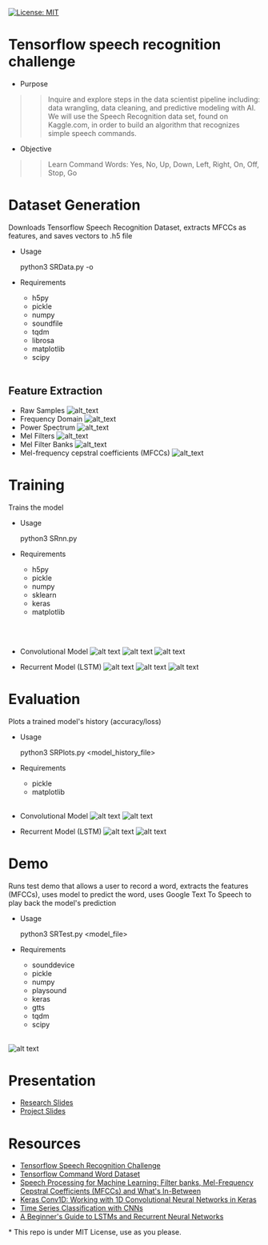 [![License: MIT](https://img.shields.io/badge/License-MIT-yellow.svg)](https://github.com/mpc6/AudioRNN/blob/master/LICENSE.txt)
# Tensorflow speech recognition challenge

  - Purpose
  
  >><p>Inquire and explore steps in the data scientist pipeline including: data wrangling, data cleaning, and predictive modeling with AI. We   will use the Speech Recognition data set, found on Kaggle.com, in order to build an algorithm that recognizes simple speech commands. </p>

  - Objective
  
  >><p>Learn Command Words: Yes, No, Up, Down, Left, Right, On, Off, Stop, Go</p>

# Dataset Generation
  Downloads Tensorflow Speech Recognition Dataset, extracts MFCCs as features, and saves vectors to .h5 file
  
 - Usage

   <p>python3 SRData.py -o </p>

 - Requirements
    - h5py
    - pickle
    - numpy
    - soundfile
    - tqdm
    - librosa
    - matplotlib
    - scipy
  <br></br>
  
  ## Feature Extraction
 - Raw Samples
   ![alt_text](https://github.com/mpc6/SpeechRec/blob/master/DataVisualizationImages/AudioWave.png)
 - Frequency Domain
   ![alt_text](https://github.com/mpc6/SpeechRec/blob/master/DataVisualizationImages/Spectrum.png)
 - Power Spectrum
   ![alt_text](https://github.com/mpc6/SpeechRec/blob/master/DataVisualizationImages/PowerSpectrum.png)
 - Mel Filters
   ![alt_text](https://github.com/mpc6/SpeechRec/blob/master/DataVisualizationImages/MelFilters.png)
 - Mel Filter Banks
   ![alt_text](https://github.com/mpc6/SpeechRec/blob/master/DataVisualizationImages/MelSpectra.png)
 - Mel-frequency cepstral coefficients (MFCCs)
   ![alt_text](https://github.com/mpc6/SpeechRec/blob/master/DataVisualizationImages/MFCCcoefficients.png)
   
   
# Training
  Trains the model
  
 - Usage

   <p>python3 SRnn.py</p>

 - Requirements
    - h5py
    - pickle
    - numpy
    - sklearn
    - keras
    - matplotlib

  <br></br>
 - Convolutional Model
  ![alt text](https://github.com/mpc6/SpeechRec/blob/master/DataVisualizationImages/CNNmodel.png "CNN Model")
  ![alt text](https://github.com/mpc6/SpeechRec/blob/master/DataVisualizationImages/AccuracyCNN.png "Training and Validation Accuracy")
  ![alt text](https://github.com/mpc6/SpeechRec/blob/master/DataVisualizationImages/LossCNN.png "Training and Validation Loss")
  
 - Recurrent Model (LSTM)
  ![alt text](https://github.com/mpc6/SpeechRec/blob/master/DataVisualizationImages/RNNmodel.png "RNN Model")
  ![alt text](https://github.com/mpc6/SpeechRec/blob/master/DataVisualizationImages/AccuracyRNN.png "Training and Validation Accuracy")
  ![alt text](https://github.com/mpc6/SpeechRec/blob/master/DataVisualizationImages/LossRNN.png "Training and Validation Loss")

# Evaluation
  Plots a trained model's history (accuracy/loss)
  
 - Usage

   <p>python3 SRPlots.py &ltmodel_history_file&gt</p>

 - Requirements
    - pickle
    - matplotlib
  <br></br>
  
 - Convolutional Model
  ![alt text](https://github.com/mpc6/SpeechRec/blob/master/DataVisualizationImages/AccuracyCNN.png "Training and Validation Accuracy")
  ![alt text](https://github.com/mpc6/SpeechRec/blob/master/DataVisualizationImages/LossCNN.png "Training and Validation Loss")
  
 - Recurrent Model (LSTM)
  ![alt text](https://github.com/mpc6/SpeechRec/blob/master/DataVisualizationImages/AccuracyRNN.png "Training and Validation Accuracy")
  ![alt text](https://github.com/mpc6/SpeechRec/blob/master/DataVisualizationImages/LossRNN.png "Training and Validation Loss")
  
# Demo
  Runs test demo that allows a user to record a word, extracts the features (MFCCs), uses model to predict the word, uses Google Text To   Speech to play back the model's prediction
  
 - Usage

   <p>python3 SRTest.py &ltmodel_file&gt</p>

 - Requirements
    - sounddevice
    - pickle
    - numpy
    - playsound
    - keras
    - gtts
    - tqdm
    - scipy
    <br></br>
    
  ![alt text](https://github.com/mpc6/SpeechRec/blob/master/DataVisualizationImages/Recording.png "Demo Program")
  
# Presentation
  - [Research Slides](https://docs.google.com/presentation/d/1Y0GeGzcjNZaEwUKqFNz6XXiSq94oDpOGp4fgnUxdDTg/edit?usp=sharing)
  - [Project Slides](https://docs.google.com/presentation/d/1yGEzSyJ9kr97wDnjVuW-BfNnlgVCIJRGiUEYGF7TBjI/edit?usp=sharing)
    
# Resources
  - [Tensorflow Speech Recognition Challenge](https://www.kaggle.com/c/tensorflow-speech-recognition-challenge)
  - [Tensorflow Command Word Dataset](http://download.tensorflow.org/data/speech_commands_v0.01.tar.gz)
  - [Speech Processing for Machine Learning: Filter banks, Mel-Frequency Cepstral Coefficients (MFCCs) and What's In-Between](https://haythamfayek.com/2016/04/21/speech-processing-for-machine-learning.html)
  - [Keras Conv1D: Working with 1D Convolutional Neural Networks in Keras](https://missinglink.ai/guides/deep-learning-frameworks/keras-conv1d-working-1d-convolutional-neural-networks-keras/)
  - [Time Series Classification with CNNs](https://machinelearningmastery.com/cnn-models-for-human-activity-recognition-time-series-classification/)
  - [A Beginner's Guide to LSTMs and Recurrent Neural Networks](https://skymind.com/wiki/lstm)
  
  \* This repo is under MIT License, use as you please.
